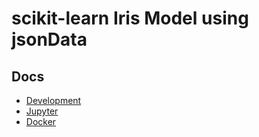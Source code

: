 # scikit-learn Iris Model using jsonData

## Docs

- [Development](/docs/dev.md)
- [Jupyter](/docs/jupyter.md)
- [Docker](/docs/docker.md)
